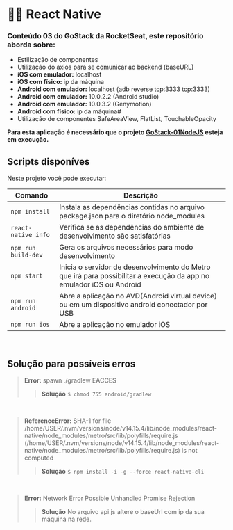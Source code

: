 # 🐱‍👓 React Native

### Conteúdo 03 do GoStack da RocketSeat, este repositório aborda sobre:

- Estilização de componentes
- Utilização do axios para se comunicar ao backend (baseURL)
- **iOS com emulador:** localhost
- **iOS com físico:** ip da máquina
- **Android com emulador:** localhost (adb reverse tcp:3333 tcp:3333)
- **Android com emulador:** 10.0.2.2 (Android studio)
- **Android com emulador:** 10.0.3.2 (Genymotion)
- **Android com físico:** ip da máquina#
- Utilização de componentes SafeAreaView, FlatList, TouchableOpacity

**Para esta aplicação é necessário que o projeto [GoStack-01NodeJS](https://github.com/iandark/GoStack-01NodeJS) esteja em execução.**

## Scripts disponíves

Neste projeto você pode executar:

| Comando | Descrição |
| ------  | ------ |
| `npm install` | Instala as dependências contidas no arquivo package.json para o diretório node_modules |
| `react-native info` | Verifica se as dependências do ambiente de desenvolvimento são satisfatórias |
| `npm run build-dev` | Gera os arquivos necessários para modo desenvolvimento |
| `npm start` | Inicia o servidor de desenvolvimento do Metro que irá para possibilitar a execução da app no emulador iOS ou Android  |
| `npm run android` | Abre a aplicação no AVD(Android virtual device) ou em um dispositivo android conectador por USB |
| `npm run ios` | Abre a aplicação no emulador iOS |

<br>

## Solução para possíveis erros
> **Error:** spawn ./gradlew EACCES
>> **Solução**
>> `$ chmod 755 android/gradlew`

<br>

> **ReferenceError:** SHA-1 for file /home/USER/.nvm/versions/node/v14.15.4/lib/node_modules/react-native/node_modules/metro/src/lib/polyfills/require.js (/home/USER/.nvm/versions/node/v14.15.4/lib/node_modules/react-native/node_modules/metro/src/lib/polyfills/require.js) is not computed
>> **Solução**
>> `$ npm install -i -g --force react-native-cli`

<br>

> **Error:** Network Error
> Possible Unhandled Promise Rejection
>> **Solução**
>> No arquivo api.js altere o baseUrl com ip da sua máquina na rede.
